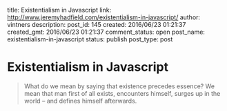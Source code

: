 title: Existentialism in Javascript
link: http://www.jeremyhadfield.com/existentialism-in-javascript/
author: vintners
description: 
post_id: 145
created: 2016/06/23 01:21:37
created_gmt: 2016/06/23 01:21:37
comment_status: open
post_name: existentialism-in-javascript
status: publish
post_type: post

# Existentialism in Javascript

> What do we mean by saying that existence precedes essence? We mean that man first of all exists, encounters himself, surges up in the world – and defines himself afterwards.